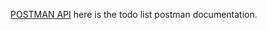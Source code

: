 [POSTMAN API](https://documenter.getpostman.com/view/24181086/2s8ZDScR8z) here is the todo list postman documentation.